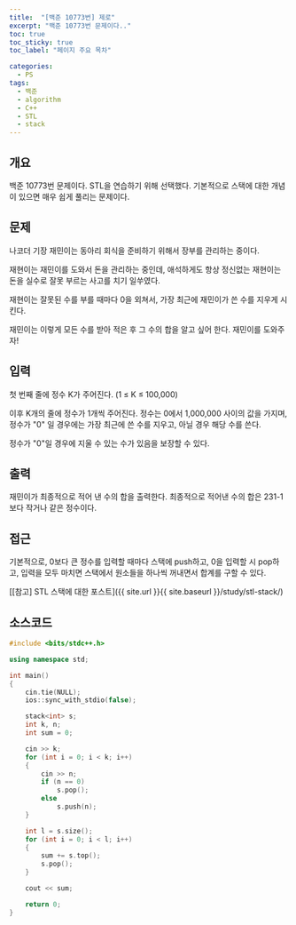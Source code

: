 ```yaml
---
title:  "[백준 10773번] 제로"
excerpt: "백준 10773번 문제이다.."
toc: true
toc_sticky: true
toc_label: "페이지 주요 목차"

categories:
  - PS
tags:
  - 백준
  - algorithm
  - C++
  - STL
  - stack
---
```


## 개요
백준 10773번 문제이다. STL을 연습하기 위해 선택했다. 기본적으로 스택에 대한 개념이 있으면 매우 쉽게 풀리는 문제이다.

## 문제
나코더 기장 재민이는 동아리 회식을 준비하기 위해서 장부를 관리하는 중이다.

재현이는 재민이를 도와서 돈을 관리하는 중인데, 애석하게도 항상 정신없는 재현이는 돈을 실수로 잘못 부르는 사고를 치기 일쑤였다.

재현이는 잘못된 수를 부를 때마다 0을 외쳐서, 가장 최근에 재민이가 쓴 수를 지우게 시킨다.

재민이는 이렇게 모든 수를 받아 적은 후 그 수의 합을 알고 싶어 한다. 재민이를 도와주자!

## 입력
첫 번째 줄에 정수 K가 주어진다. (1 ≤ K ≤ 100,000)

이후 K개의 줄에 정수가 1개씩 주어진다. 정수는 0에서 1,000,000 사이의 값을 가지며, 정수가 "0" 일 경우에는 가장 최근에 쓴 수를 지우고, 아닐 경우 해당 수를 쓴다.

정수가 "0"일 경우에 지울 수 있는 수가 있음을 보장할 수 있다.

## 출력
재민이가 최종적으로 적어 낸 수의 합을 출력한다. 최종적으로 적어낸 수의 합은 231-1보다 작거나 같은 정수이다.

## 접근
기본적으로, 0보다 큰 정수를 입력할 때마다 스택에 push하고, 0을 입력할 시 pop하고, 입력을 모두 마치면 스택에서 원소들을 하나씩 꺼내면서 합계를 구할 수 있다.

[[참고] STL 스택에 대한 포스트]({{ site.url }}{{ site.baseurl }}/study/stl-stack/)

## 소스코드

```c++
#include <bits/stdc++.h>

using namespace std;

int main()
{
    cin.tie(NULL);
    ios::sync_with_stdio(false);

    stack<int> s;
    int k, n;
    int sum = 0;

    cin >> k;
    for (int i = 0; i < k; i++)
    {
        cin >> n;
        if (n == 0)
            s.pop();
        else
            s.push(n);
    }

    int l = s.size();
    for (int i = 0; i < l; i++)
    {
        sum += s.top();
        s.pop();
    }

    cout << sum;

    return 0;
}
```
